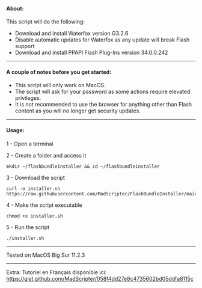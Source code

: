 #### About:

This script will do the following:

*   Download and install Waterfox version G3.2.6
*   Disable automatic updates for Waterfox as any update will break Flash support
*   Download and install PPAPI Flash Plug-Ins version 34.0.0.242

---

#### A couple of notes before you get started:

*   This script will only work on MacOS.
*   The script will ask for your password as some actions require elevated privileges.
*   It is not recommended to use the browser for anything other than Flash content as you will no longer get security updates. 

---

#### Usage:

1 - Open a terminal

2 - Create a folder and access it

```plaintext
mkdir ~/flashbundleinstaller && cd ~/flashbundleinstaller
```

3 - Download the script

```plaintext
curl -o installer.sh https://raw.githubusercontent.com/MadScripter/FlashBundleInstaller/main/installer.sh
```

4 - Make the script executable

```plaintext
chmod +x installer.sh
```

5 - Run the script

```plaintext
./installer.sh
```

---

Tested on MacOS Big Sur 11.2.3

---

Extra: Tutoriel en Français disponible ici: https://gist.github.com/MadScripter/058f4dd27e8c4735602bd05ddfa8115c
